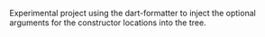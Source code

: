 Experimental project using the dart-formatter to inject the optional arguments for the constructor locations into the tree.
